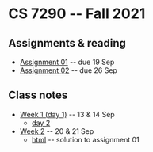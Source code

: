 
# CS 7290 -- Fall 2021

## Assignments & reading

* [Assignment 01](./assignment01.md) -- due 19 Sep
* [Assignment 02](./assignment02.md) -- due 26 Sep

## Class notes

* [Week 1 (day 1)](./week01.md) -- 13 & 14 Sep
  * [day 2](./week01b.md)
* [Week 2](./week02.md) -- 20 & 21 Sep
  * [html](./html.md) -- solution to assignment 01
